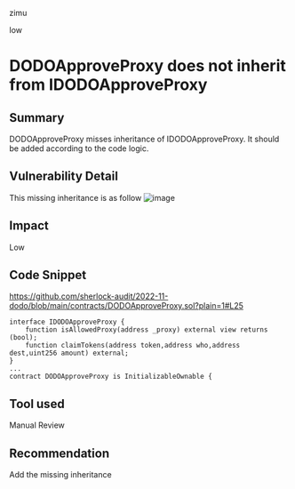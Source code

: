 zimu

low

# DODOApproveProxy does not inherit from IDODOApproveProxy

## Summary
DODOApproveProxy misses inheritance of IDODOApproveProxy.  It should be added according to the code logic.

## Vulnerability Detail
This missing inheritance is as follow
![image](https://user-images.githubusercontent.com/112361239/201305231-df0954b5-1d47-4f2c-91c1-7d657538cabb.png)

## Impact
Low

## Code Snippet
https://github.com/sherlock-audit/2022-11-dodo/blob/main/contracts/DODOApproveProxy.sol?plain=1#L25

    interface IDODOApproveProxy {
        function isAllowedProxy(address _proxy) external view returns (bool);
        function claimTokens(address token,address who,address dest,uint256 amount) external;
    }
    ...
    contract DODOApproveProxy is InitializableOwnable {

## Tool used
Manual Review

## Recommendation
Add the missing inheritance